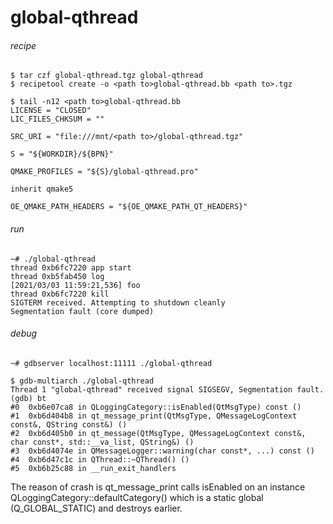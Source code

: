 # global-qthread

###### recipe

```shell script
$ tar czf global-qthread.tgz global-qthread
$ recipetool create -o <path to>global-qthread.bb <path to>.tgz

$ tail -n12 <path to>global-qthread.bb
LICENSE = "CLOSED"
LIC_FILES_CHKSUM = ""

SRC_URI = "file:///mnt/<path to>/global-qthread.tgz"

S = "${WORKDIR}/${BPN}"

QMAKE_PROFILES = "${S}/global-qthread.pro"

inherit qmake5

OE_QMAKE_PATH_HEADERS = "${OE_QMAKE_PATH_QT_HEADERS}"
```

###### run

```shell script
~# ./global-qthread
thread 0xb6fc7220 app start
thread 0xb5fab450 log
[2021/03/03 11:59:21,536] foo
thread 0xb6fc7220 kill
SIGTERM received. Attempting to shutdown cleanly
Segmentation fault (core dumped)
```

###### debug

```shell script
~# gdbserver localhost:11111 ./global-qthread

$ gdb-multiarch ./global-qthread
Thread 1 "global-qthread" received signal SIGSEGV, Segmentation fault.
(gdb) bt
#0  0xb6e07ca8 in QLoggingCategory::isEnabled(QtMsgType) const ()
#1  0xb6d404b8 in qt_message_print(QtMsgType, QMessageLogContext const&, QString const&) ()
#2  0xb6d405b0 in qt_message(QtMsgType, QMessageLogContext const&, char const*, std::__va_list, QString&) ()
#3  0xb6d4074e in QMessageLogger::warning(char const*, ...) const ()
#4  0xb6d47c1c in QThread::~QThread() ()
#5  0xb6b25c88 in __run_exit_handlers
```
The reason of crash is qt_message_print calls isEnabled on an instance QLoggingCategory::defaultCategory() which is a static global (Q_GLOBAL_STATIC) and destroys earlier.